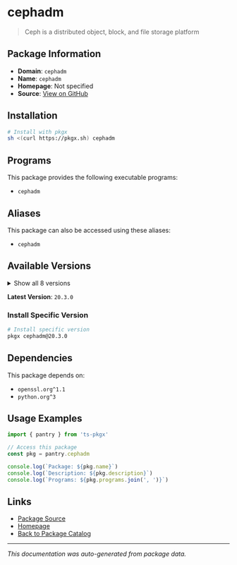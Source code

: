 # cephadm

> Ceph is a distributed object, block, and file storage platform

## Package Information

- **Domain**: `cephadm`
- **Name**: `cephadm`
- **Homepage**: Not specified
- **Source**: [View on GitHub](https://github.com/pkgxdev/pantry/tree/main/projects/ceph.com/cephadm/package.yml)

## Installation

```bash
# Install with pkgx
sh <(curl https://pkgx.sh) cephadm
```

## Programs

This package provides the following executable programs:

- `cephadm`

## Aliases

This package can also be accessed using these aliases:

- `cephadm`

## Available Versions

<details>
<summary>Show all 8 versions</summary>

- `20.3.0`, `20.0.0`, `19.3.0`, `19.2.2`, `19.2.1`
- `18.2.7`, `18.2.6`, `18.2.5`

</details>

**Latest Version**: `20.3.0`

### Install Specific Version

```bash
# Install specific version
pkgx cephadm@20.3.0
```

## Dependencies

This package depends on:

- `openssl.org^1.1`
- `python.org^3`

## Usage Examples

```typescript
import { pantry } from 'ts-pkgx'

// Access this package
const pkg = pantry.cephadm

console.log(`Package: ${pkg.name}`)
console.log(`Description: ${pkg.description}`)
console.log(`Programs: ${pkg.programs.join(', ')}`)
```

## Links

- [Package Source](https://github.com/pkgxdev/pantry/tree/main/projects/ceph.com/cephadm/package.yml)
- [Homepage](#)
- [Back to Package Catalog](../package-catalog.md)

---

*This documentation was auto-generated from package data.*
